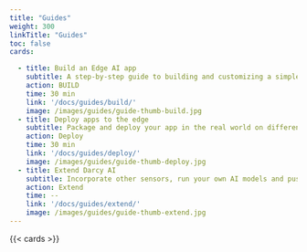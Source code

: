 ```yaml
---
title: "Guides"
weight: 300
linkTitle: "Guides"
toc: false
cards:

  - title: Build an Edge AI app
    subtitle: A step-by-step guide to building and customizing a simple AI app to detect people in the real world.
    action: BUILD
    time: 30 min
    link: '/docs/guides/build/'
    image: /images/guides/guide-thumb-build.jpg
  - title: Deploy apps to the edge
    subtitle: Package and deploy your app in the real world on different edge devices without changing the code.
    action: Deploy
    time: 30 min
    link: '/docs/guides/deploy/'
    image: /images/guides/guide-thumb-deploy.jpg
  - title: Extend Darcy AI
    subtitle: Incorporate other sensors, run your own AI models and push the data anywhere.
    action: Extend
    time: --
    link: '/docs/guides/extend/'
    image: /images/guides/guide-thumb-extend.jpg
---
```

{{< cards >}}